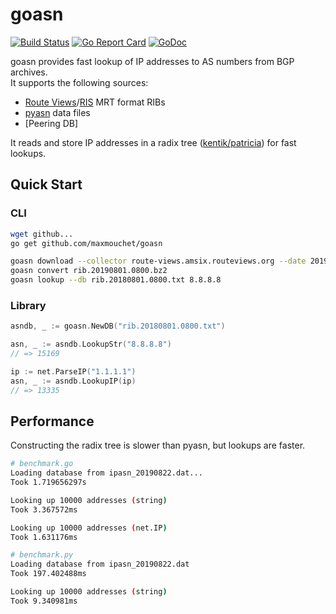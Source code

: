 # goasn

[![Build Status](https://travis-ci.org/maxmouchet/goasn.svg?branch=master)](https://travis-ci.org/maxmouchet/goasn)
[![Go Report Card](https://goreportcard.com/badge/github.com/maxmouchet/goasn)](https://goreportcard.com/report/github.com/maxmouchet/goasn)
[![GoDoc](https://godoc.org/github.com/maxmouchet/goasn?status.svg)](https://godoc.org/github.com/maxmouchet/goasn) 

goasn provides fast lookup of IP addresses to AS numbers from BGP archives.  
It supports the following  sources:
- [Route Views](http://archive.routeviews.org/)/[RIS](https://www.ripe.net/analyse/internet-measurements/routing-information-service-ris/routing-information-service-ris) MRT format RIBs
- [pyasn](https://github.com/hadiasghari/pyasn) data files
- [Peering DB]

It reads  and store IP addresses in a radix tree ([kentik/patricia](https://github.com/kentik/patricia)) for fast lookups.

## Quick Start


### CLI

```bash
wget github...
go get github.com/maxmouchet/goasn
```

```bash
goasn download --collector route-views.amsix.routeviews.org --date 2019-08-01T08:00
goasn convert rib.20190801.0800.bz2
goasn lookup --db rib.20180801.0800.txt 8.8.8.8
```

### Library

```go
asndb, _ := goasn.NewDB("rib.20180801.0800.txt")

asn, _ := asndb.LookupStr("8.8.8.8")
// => 15169

ip := net.ParseIP("1.1.1.1")
asn, _ := asndb.LookupIP(ip)
// => 13335
```

## Performance

Constructing the radix tree is slower than pyasn, but lookups are faster.

```bash
# benchmark.go
Loading database from ipasn_20190822.dat...
Took 1.719656297s

Looking up 10000 addresses (string)
Took 3.367572ms

Looking up 10000 addresses (net.IP)
Took 1.631176ms
```

```bash
# benchmark.py
Loading database from ipasn_20190822.dat
Took 197.402488ms

Looking up 10000 addresses (string)
Took 9.340981ms
```
